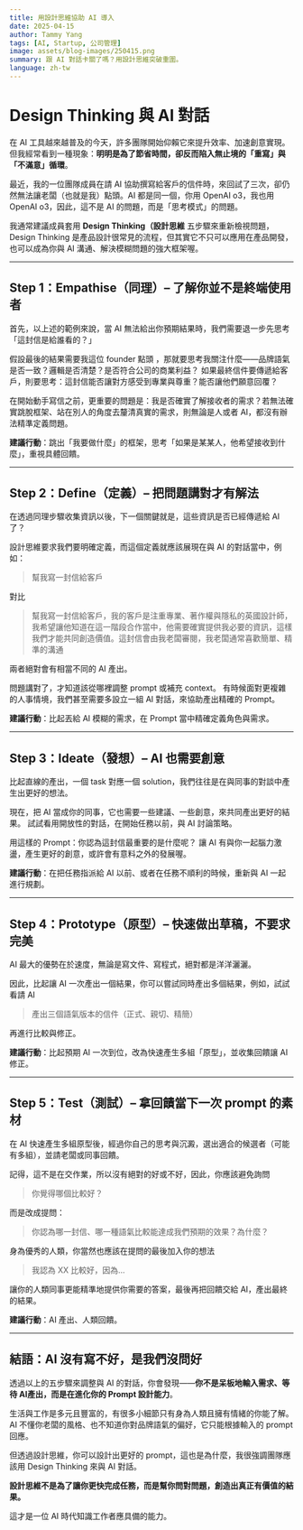 ```yaml
---
title: 用設計思維協助 AI 導入
date: 2025-04-15
author: Tammy Yang
tags: [AI, Startup, 公司管理]
image: assets/blog-images/250415.png
summary: 跟 AI 對話卡關了嗎？用設計思維突破重圍。
language: zh-tw
---
```


# Design Thinking 與 AI 對話

在 AI 工具越來越普及的今天，許多團隊開始仰賴它來提升效率、加速創意實現。但我經常看到一種現象：**明明是為了節省時間，卻反而陷入無止境的「重寫」與「不滿意」循環**。

最近，我的一位團隊成員在請 AI 協助撰寫給客戶的信件時，來回試了三次，卻仍然無法讓老闆（也就是我）點頭。AI 都是同一個，你用 OpenAI o3，我也用 OpenAI o3，因此，這不是 AI 的問題，而是「思考模式」的問題。

我通常建議成員套用 **Design Thinking（設計思維** 五步驟來重新檢視問題，Design Thinking 是產品設計很常見的流程，但其實它不只可以應用在產品開發，也可以成為你與 AI 溝通、解決模糊問題的強大框架喔。

---

## Step 1：Empathise（同理）– 了解你並不是終端使用者

首先，以上述的範例來說，當 AI 無法給出你預期結果時，我們需要退一步先思考「這封信是給誰看的？」

假設最後的結果需要我這位 founder 點頭 ，那就要思考我關注什麼——品牌語氣是否一致？邏輯是否清楚？是否符合公司的商業利益？  如果最終信件要傳遞給客戶，則要思考：這封信能否讓對方感受到專業與尊重？能否讓他們願意回覆？

在開始動手寫信之前，更重要的問題是：我是否確實了解接收者的需求？若無法確實跳脫框架、站在別人的角度去釐清真實的需求，則無論是人或者 AI，都沒有辦法精準定義問題。

**建議行動**：跳出「我要做什麼」的框架，思考「如果是某某人，他希望接收到什麼」，重視具體回饋。

---

## Step 2：Define（定義）– 把問題講對才有解法

在透過同理步驟收集資訊以後，下一個關鍵就是，這些資訊是否已經傳遞給 AI 了？

設計思維要求我們要明確定義，而這個定義就應該展現在與 AI 的對話當中，例如：

> 幫我寫一封信給客戶

對比

> 幫我寫一封信給客戶，我的客戶是注重專業、著作權與隱私的英國設計師，我希望讓他知道在這一階段合作當中，他需要確實提供我必要的資訊，這樣我們才能共同創造價值。這封信會由我老闆審閱，我老闆通常喜歡簡單、精準的溝通

兩者絕對會有相當不同的 AI 產出。

問題講對了，才知道該從哪裡調整 prompt 或補充 context。
有時候面對更複雜的人事情境，我們甚至需要多設立一組 AI 對話，來協助產出精確的 Prompt。

**建議行動**：比起丟給 AI 模糊的需求，在 Prompt 當中精確定義角色與需求。

---

## Step 3：Ideate（發想）– AI 也需要創意

比起直線的產出，一個 task 對應一個 solution，我們往往是在與同事的對談中產生出更好的想法。

現在，把 AI 當成你的同事，它也需要一些建議、一些創意，來共同產出更好的結果。
試試看用開放性的對話，在開始任務以前，與 AI 討論策略。

用這樣的 Prompt：你認為這封信最重要的是什麼呢？
讓 AI 有與你一起腦力激盪，產生更好的創意，或許會有意料之外的發展喔。

**建議行動**：在把任務指派給 AI 以前、或者在任務不順利的時候，重新與 AI 一起進行規劃。


---

## Step 4：Prototype（原型）– 快速做出草稿，不要求完美

AI 最大的優勢在於速度，無論是寫文件、寫程式，絕對都是洋洋灑灑。

因此，比起讓 AI 一次產出一個結果，你可以嘗試同時產出多個結果，例如，試試看請 AI 

> 產出三個語氣版本的信件（正式、親切、精簡）

再進行比較與修正。

**建議行動**：比起預期 AI 一次到位，改為快速產生多組「原型」，並收集回饋讓 AI 修正。

---

## Step 5：Test（測試）– 拿回饋當下一次 prompt 的素材

在 AI 快速產生多組原型後，經過你自己的思考與沉澱，選出適合的候選者（可能有多組），並請老闆或同事回饋。

記得，這不是在交作業，所以沒有絕對的好或不好，因此，你應該避免詢問

> 你覺得哪個比較好？

而是改成提問：

> 你認為哪一封信、哪一種語氣比較能達成我們預期的效果？為什麼？

身為優秀的人類，你當然也應該在提問的最後加入你的想法

> 我認為 XX 比較好，因為...

讓你的人類同事更能精準地提供你需要的答案，最後再把回饋交給 AI，產出最終的結果。

**建議行動**：AI 產出、人類回饋。

---

## 結語：AI 沒有寫不好，是我們沒問好

透過以上的五步驟來調整與 AI 的對話，你會發現——**你不是呆板地輸入需求、等待 AI產出，而是在進化你的 Prompt 設計能力**。

生活與工作是多元且豐富的，有很多小細節只有身為人類且擁有情緒的你能了解。 
AI 不懂你老闆的風格、也不知道你對品牌語氣的偏好，它只能根據輸入的 prompt 回應。

但透過設計思維，你可以設計出更好的 prompt，這也是為什麼，我很強調團隊應該用 Design Thinking 來與 AI 對話。

**設計思維不是為了讓你更快完成任務，而是幫你問對問題，創造出真正有價值的結果。**

這才是一位 AI 時代知識工作者應具備的能力。

